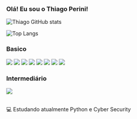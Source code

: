 ### Olá! Eu sou o Thiago Perini!




![Thiago GitHub stats](https://github-readme-stats.vercel.app/api?username=thiagoperini&show_icons=true&theme=highcontrast)

![Top Langs](https://github-readme-stats.vercel.app/api/top-langs/?username=thiagoperini&layout=compact)

### Basico

<div>
    <img src="https://img.shields.io/badge/HTML5-E34F26?style=for-the-badge&logo=html5&logoColor=white">
    <img src="https://img.shields.io/badge/CSS3-1572B6?style=for-the-badge&logo=css3&logoColor=white">
    <img src="https://img.shields.io/badge/C-00599C?style=for-the-badge&logo=c&logoColor=white">
    <img src="https://img.shields.io/badge/C%2B%2B-00599C?style=for-the-badge&logo=c%2B%2B&logoColor=white">
    <img src="https://img.shields.io/badge/Linux-FCC624?style=for-the-badge&logo=linux&logoColor=black">
    <img src="https://img.shields.io/badge/Windows-0078D6?style=for-the-badge&logo=windows&logoColor=white">
    <img src="https://img.shields.io/badge/Powershell-2CA5E0?style=for-the-badge&logo=powershell&logoColor=white">
    <img src="https://img.shields.io/badge/Shell_Script-121011?style=for-the-badge&logo=gnu-bash&logoColor=white">
</div>

### Intermediário
<div>
    <img src="https://img.shields.io/badge/Python-14354C?style=for-the-badge&logo=python&logoColor=white">
</div><br>

💻 Estudando atualmente Python e Cyber Security
